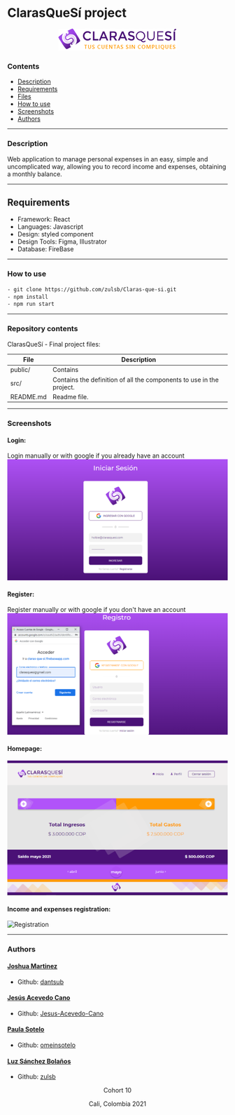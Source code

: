 # ClarasQueSí project
<div align= center><img src='src/components/Assets/Images/logo.png'></div>

### Contents

* [Description](https://github.com/zulsb/Homecooker#description)
* [Requirements](https://github.com/zulsb/Homecooker#requirements)
* [Files](https://github.com/zulsb/Homecooker#repository-contents)
* [How to use](https://github.com/zulsb/Homecooker#how-to-use)
* [Screenshots](https://github.com/zulsb/Homecooker#screenshots)
* [Authors](https://github.com/zulsb/Homecooker#authors)
---

### Description
Web application to manage personal expenses in an easy, simple and uncomplicated way, allowing you to record income and expenses, obtaining a monthly balance.

---

## Requirements
* Framework: React
* Languages: Javascript 
* Design: styled component  
* Design Tools: Figma, Illustrator
* Database: FireBase 

---

### How to use

```bash
- git clone https://github.com/zulsb/Claras-que-si.git
- npm install
- npm run start
```
 
---

### Repository contents
ClarasQueSí - Final project files:

|   **File**   |   **Description**   |
| -------------- | --------------------- |
|public/ | Contains  |
|src/ | Contains the definition of all the components to use in the project. |
|README.md | Readme file. |

---

### Screenshots

#### Login:
Login manually or with google if you already have an account
![Login](./src/components/Assets/Images/login.png)

#### Register:
Register manually or with google if you don't have an account
![Register](./src/components/Assets/Images/register.png)

#### Homepage:
![Homepage](./src/components/Assets/Images/home.png)

#### Income and expenses registration:
![Registration]()

---
### Authors

#### [Joshua Martinez](https://linkedin.com/in/joshuamartinez)
- Github: [dantsub](https://github.com/dantsub)

#### [Jesús Acevedo Cano](https://linkedin.com/in/jesus-acevedo-cano)
- Github: [Jesus-Acevedo-Cano](https://github.com/Jesus-Acevedo-Cano)

#### [Paula Sotelo](https://linkedin.com/in/paula-sotelo-ba-733a70)
- Github: [omeinsotelo](https://github.com/omeinsotelo)

#### [Luz Sánchez Bolaños](https://linkedin.com/in/luzsanchezb)
- Github: [zulsb](https://github.com/zulsb)

<p align= center>Cohort 10
<p align= center>Cali, Colombia 2021
